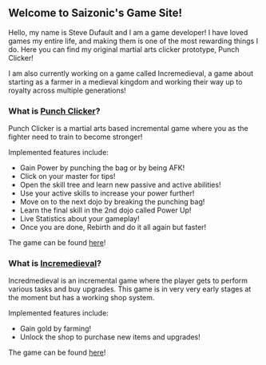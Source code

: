## Welcome to Saizonic's Game Site!

Hello, my name is Steve Dufault and I am a game developer! I have loved games my entire life, and making them is one of the most rewarding things I do. Here you can find my original martial arts clicker prototype, Punch Clicker!

I am also currently working on a game called Incremedieval, a game about starting as a farmer in a medieval kingdom and working their way up to royalty across multiple generations!

### What is [Punch Clicker](https://saizonic.github.io/punchclicker.html)?

Punch Clicker is a martial arts based incremental game where you as the fighter need to train to become stronger!

Implemented features include:
*   Gain Power by punching the bag or by being AFK!
*   Click on your master for tips!
*   Open the skill tree and learn new passive and active abilities!
*   Use your active skills to increase your power further!
*   Move on to the next dojo by breaking the punching bag!
*   Learn the final skill in the 2nd dojo called Power Up!
*   Live Statistics about your gameplay!
*   Once you are done, Rebirth and do it all again but faster!

The game can be found [here](https://saizonic.github.io/punchclicker.html)!

### What is [Incremedieval](https://saizonic.github.io/incremedieval.html)?

Incredmedieval is an incremental game where the player gets to perform various tasks and buy upgrades. This game is in very very early stages at the moment but has a working shop system.

Implemented features include:
*   Gain gold by farming!
*   Unlock the shop to purchase new items and upgrades!

The game can be found [here](https://saizonic.github.io/incremedieval.html)!
